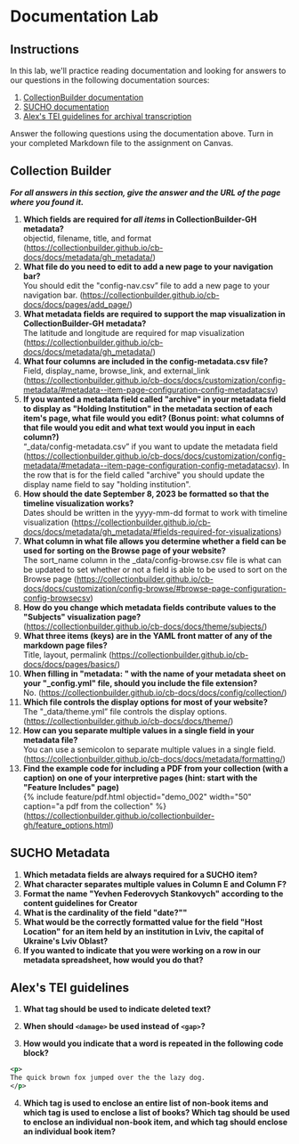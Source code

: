 # Documentation Lab
## Instructions
In this lab, we'll practice reading documentation and looking for answers to our questions in the following documentation sources:
1. [CollectionBuilder documentation](https://collectionbuilder.github.io/cb-docs/)
2. [SUCHO documentation](https://wiki.sucho.org/en/tutorials/internet-archive/spreadsheet-metadata-template)
3. [Alex's TEI guidelines for archival transcription](https://alexandraewingate.com/projects/encoding-guidelines-for-initial-archival-tei-transcription/)

Answer the following questions using the documentation above. Turn in your completed Markdown file to the assignment on Canvas.
## Collection Builder
***For all answers in this section, give the answer and the URL of the page where you found it.***

1. **Which fields are required for *all items* in CollectionBuilder-GH metadata?**  
objectid, filename, title, and format (https://collectionbuilder.github.io/cb-docs/docs/metadata/gh_metadata/)
2. **What file do you need to edit to add a new page to your navigation bar?**  
You should edit the "config-nav.csv” file to add a new page to your navigation bar. (https://collectionbuilder.github.io/cb-docs/docs/pages/add_page/) 
3. **What metadata fields are required to support the map visualization in CollectionBuilder-GH metadata?**  
The latitude and longitude are required for map visualization (https://collectionbuilder.github.io/cb-docs/docs/metadata/gh_metadata/)
4. **What four columns are included in the config-metadata.csv file?**  
Field, display_name, browse_link, and external_link (https://collectionbuilder.github.io/cb-docs/docs/customization/config-metadata/#metadata--item-page-configuration-config-metadatacsv)
5. **If you wanted a metadata field called "archive" in your metadata field to display as "Holding Institution" in the metadata section of each item's page, what file would you edit? (Bonus point: what columns of that file would you edit and what text would you input in each column?)**  
“_data/config-metadata.csv” if you want to update the metadata field (https://collectionbuilder.github.io/cb-docs/docs/customization/config-metadata/#metadata--item-page-configuration-config-metadatacsv). In the row that is for the field called "archive" you should update the display name field to say "holding institution".
6. **How should the date September 8, 2023 be formatted so that the timeline visualization works?**  
Dates should be written in the yyyy-mm-dd format to work with timeline visualization (https://collectionbuilder.github.io/cb-docs/docs/metadata/gh_metadata/#fields-required-for-visualizations)
7. **What column in what file allows you determine whether a field can be used for sorting on the Browse page of your website?**  
The sort_name column in the _data/config-browse.csv file is what can be updated to set whether or not a field is able to be used to sort on the Browse page (https://collectionbuilder.github.io/cb-docs/docs/customization/config-browse/#browse-page-configuration-config-browsecsv)
8. **How do you change which metadata fields contribute values to the "Subjects" visualization page?**  
(https://collectionbuilder.github.io/cb-docs/docs/theme/subjects/)
9. **What three items (keys) are in the YAML front matter of any of the markdown page files?**  
Title, layout, permalink (https://collectionbuilder.github.io/cb-docs/docs/pages/basics/)
10. **When filling in "metadata: " with the name of your metadata sheet on your "\_config.yml" file, should you include the file extension?**  
No. (https://collectionbuilder.github.io/cb-docs/docs/config/collection/)
11. **Which file controls the display options for most of your website?**  
The "_data/theme.yml” file controls the display options. (https://collectionbuilder.github.io/cb-docs/docs/theme/)
12. **How can you separate multiple values in a single field in your metadata file?**  
You can use a semicolon to separate multiple values in a single field. (https://collectionbuilder.github.io/cb-docs/docs/metadata/formatting/)
13. **Find the example code for including a PDF from your collection (with a caption) on one of your interpretive pages (hint: start with the "Feature Includes" page)**  
{% include feature/pdf.html objectid="demo_002" width="50" caption="a pdf from the collection" %} (https://collectionbuilder.github.io/collectionbuilder-gh/feature_options.html)
## SUCHO Metadata
1. **Which metadata fields are always required for a SUCHO item?**
2. **What character separates multiple values in Column E and Column F?**
3. **Format the name "Yevhen Federovych Stankovych" according to the content guidelines for Creator**
4. **What is the cardinality of the field "date?""**
5. **What would be the correctly formatted value for the field "Host Location" for an item held by an institution in Lviv, the capital of Ukraine's Lviv Oblast?** 
6. **If you wanted to indicate that you were working on a row in our metadata spreadsheet, how would you do that?**

## Alex's TEI guidelines
1. **What tag should be used to indicate deleted text?**

2. **When should `<damage>` be used instead of `<gap>`?**

3. **How would you indicate that a word is repeated in the following code block?**
```xml
<p>
The quick brown fox jumped over the the lazy dog.
</p>
```

4. **Which tag is used to enclose an entire list of non-book items and which tag is used to enclose a list of books? Which tag should be used to enclose an individual non-book item, and which tag should enclose an individual book item?**
